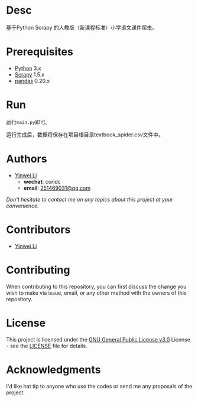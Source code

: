 # Desc

基于Python Scrapy 的人教版（新课程标准）小学语文课件爬虫。

# Prerequisites

- [Python](https://www.python.org/) 3.x
- [Scrapy](https://scrapy.org/) 1.5.x
- [pandas](http://pandas.pydata.org/) 0.20.x

# Run

运行`main.py`即可。

运行完成后，数据将保存在项目根目录textbook_spider.csv文件中。

# Authors
- [Yinwei Li](https://github.com/liyinwei)
  - **wechat**: coridc
  - **email**: 251469031@qq.com

*Don't hesitate to contact me on any topics about this project at your convenience.*


# Contributors

- [Yinwei Li](https://github.com/liyinwei)


# Contributing

When contributing to this repository, you can first discuss the change you wish to make via issue, email, or any other method with the owners of this repository.


# License

This project is licensed under the [GNU General Public License v3.0](http://www.gnu.org/licenses/gpl-3.0.html) License - see the [LICENSE](https://github.com/liyinwei/copper_price_forecast/blob/master/LICENSE) file for details.

# Acknowledgments

I'd like hat tip to anyone who use the codes or send me any proposals of the project.

